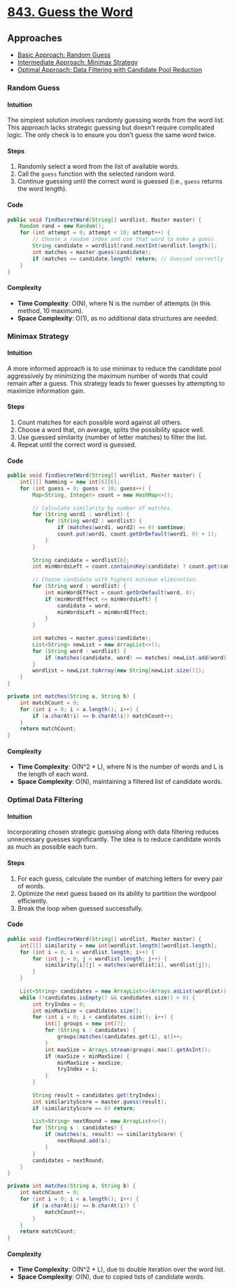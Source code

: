 # [843. Guess the Word](https://leetcode.com/problems/guess-the-word/)

## Approaches
- [Basic Approach: Random Guess](#random-guess)
- [Intermediate Approach: Minimax Strategy](#minimax-strategy)
- [Optimal Approach: Data Filtering with Candidate Pool Reduction](#optimal-data-filtering)

### Random Guess

#### Intuition
The simplest solution involves randomly guessing words from the word list. This approach lacks strategic guessing but doesn't require complicated logic. The only check is to ensure you don't guess the same word twice.

#### Steps
1. Randomly select a word from the list of available words.
2. Call the `guess` function with the selected random word.
3. Continue guessing until the correct word is guessed (i.e., `guess` returns the word length).

#### Code
```java
public void findSecretWord(String[] wordlist, Master master) {
    Random rand = new Random();
    for (int attempt = 0; attempt < 10; attempt++) {
        // Choose a random index and use that word to make a guess
        String candidate = wordlist[rand.nextInt(wordlist.length)];
        int matches = master.guess(candidate);
        if (matches == candidate.length) return; // Guessed correctly
    }
}
```

#### Complexity

- **Time Complexity**: O(N), where N is the number of attempts (in this method, 10 maximum).
- **Space Complexity**: O(1), as no additional data structures are needed.

### Minimax Strategy

#### Intuition
A more informed approach is to use minimax to reduce the candidate pool aggressively by minimizing the maximum number of words that could remain after a guess. This strategy leads to fewer guesses by attempting to maximize information gain.

#### Steps
1. Count matches for each possible word against all others.
2. Choose a word that, on average, splits the possibility space well.
3. Use guessed similarity (number of letter matches) to filter the list.
4. Repeat until the correct word is guessed.

#### Code
```java
public void findSecretWord(String[] wordlist, Master master) {
    int[][] hamming = new int[6][6];
    for (int guess = 0; guess < 10; guess++) {
        Map<String, Integer> count = new HashMap<>();
        
        // Calculate similarity by number of matches.
        for (String word1 : wordlist) {
            for (String word2 : wordlist) {
                if (matches(word1, word2) == 0) continue;
                count.put(word1, count.getOrDefault(word1, 0) + 1);
            }
        }
        
        String candidate = wordlist[0];
        int minWordsLeft = count.containsKey(candidate) ? count.get(candidate) : 0;
        
        // Choose candidate with highest minimum elimination.
        for (String word : wordlist) {
            int minWordEffect = count.getOrDefault(word, 0);
            if (minWordEffect <= minWordsLeft) {
                candidate = word;
                minWordsLeft = minWordEffect;
            }
        }
        
        int matches = master.guess(candidate);
        List<String> newList = new ArrayList<>();
        for (String word : wordlist) {
            if (matches(candidate, word) == matches) newList.add(word);
        }
        wordlist = newList.toArray(new String[newList.size()]);
    }
}

private int matches(String a, String b) {
    int matchCount = 0;
    for (int i = 0; i < a.length(); i++) {
        if (a.charAt(i) == b.charAt(i)) matchCount++;
    }
    return matchCount;
}
```

#### Complexity
- **Time Complexity**: O(N^2 * L), where N is the number of words and L is the length of each word.
- **Space Complexity**: O(N), maintaining a filtered list of candidate words.


### Optimal Data Filtering

#### Intuition
Incorporating chosen strategic guessing along with data filtering reduces unnecessary guesses significantly. The idea is to reduce candidate words as much as possible each turn.

#### Steps
1. For each guess, calculate the number of matching letters for every pair of words.
2. Optimize the next guess based on its ability to partition the wordpool efficiently.
3. Break the loop when guessed successfully.

#### Code
```java
public void findSecretWord(String[] wordlist, Master master) {
    int[][] similarity = new int[wordlist.length][wordlist.length];
    for (int i = 0; i < wordlist.length; i++) {
        for (int j = 0; j < wordlist.length; j++) {
            similarity[i][j] = matches(wordlist[i], wordlist[j]);
        }
    }
    
    List<String> candidates = new ArrayList<>(Arrays.asList(wordlist));
    while (!candidates.isEmpty() && candidates.size() > 0) {
        int tryIndex = 0;
        int minMaxSize = candidates.size();
        for (int i = 0; i < candidates.size(); i++) {
            int[] groups = new int[7];
            for (String s : candidates) {
                groups[matches(candidates.get(i), s)]++;
            }
            int maxSize = Arrays.stream(groups).max().getAsInt();
            if (maxSize < minMaxSize) {
                minMaxSize = maxSize;
                tryIndex = i;
            }
        }
        
        String result = candidates.get(tryIndex);
        int similarityScore = master.guess(result);
        if (similarityScore == 6) return;
        
        List<String> nextRound = new ArrayList<>();
        for (String s : candidates) {
            if (matches(s, result) == similarityScore) {
                nextRound.add(s);
            }
        }
        candidates = nextRound;
    }
}

private int matches(String a, String b) {
    int matchCount = 0;
    for (int i = 0; i < a.length(); i++) {
        if (a.charAt(i) == b.charAt(i)) {
            matchCount++;
        }
    }
    return matchCount;
}
```

#### Complexity
- **Time Complexity**: O(N^2 * L), due to double iteration over the word list.
- **Space Complexity**: O(N), due to copied lists of candidate words.

